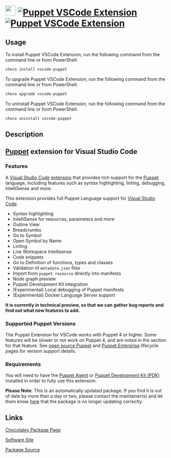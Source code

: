 ﻿# <img src="https://cdn.jsdelivr.net/gh/mkevenaar/chocolatey-packages@b4dfe8091bad50ab492d63a24f5e2c2e6243a819/icons/vscode-puppet.png" width="32" height="32"/> [![Puppet VSCode Extension](https://img.shields.io/chocolatey/v/vscode-puppet.svg?label=Puppet+VSCode+Extension)](https://community.chocolatey.org/packages/vscode-puppet) [![Puppet VSCode Extension](https://img.shields.io/chocolatey/dt/vscode-puppet.svg)](https://community.chocolatey.org/packages/vscode-puppet)

## Usage

To install Puppet VSCode Extension, run the following command from the command line or from PowerShell:

```powershell
choco install vscode-puppet
```

To upgrade Puppet VSCode Extension, run the following command from the command line or from PowerShell:

```powershell
choco upgrade vscode-puppet
```

To uninstall Puppet VSCode Extension, run the following command from the command line or from PowerShell:

```powershell
choco uninstall vscode-puppet
```

## Description

## [Puppet](https://www.puppet.com) extension for Visual Studio Code

### Features

A [Visual Studio Code](https://code.visualstudio.com/) [extension](https://marketplace.visualstudio.com/VSCode) that provides rich support for the [Puppet](https://www.puppet.com) language, including features such as syntax highlighting, linting, debugging, IntelliSense and more.

This extension provides full Puppet Language support for [Visual Studio Code](https://code.visualstudio.com/).

- Syntax highlighting
- IntelliSense for resources, parameters and more
- Outline View
- Breadcrumbs
- Go to Symbol
- Open Symbol by Name
- Linting
- Live Workspace Intellisense
- Code snippets
- Go to Definition of functions, types and classes
- Validation of `metadata.json` files
- Import from `puppet resource` directly into manifests
- Node graph preview
- Puppet Development Kit integration
- (Experimental) Local debugging of Puppet manifests
- (Experimental) Docker Language Server support

**It is currently in technical preview, so that we can gather bug reports and find out what new features to add.**

### Supported Puppet Versions

The Puppet Extension for VSCode works with Puppet 4 or higher. Some features will be slower or not work on Puppet 4, and are noted in the section for that feature. See [open source Puppet](https://puppet.com/docs/puppet/5.5/about_agent.html) and [Puppet Enterprise](https://puppet.com/docs/pe/2017.3/getting_support_for_pe.html#supported-puppet-enterprise-versions) lifecycle pages for version support details.

### Requirements

You will need to have the [Puppet Agent](https://puppet.com/docs/puppet/4.10/about_agent.html)  or [Puppet Development Kit (PDK)](https://puppet.com/docs/pdk/1.x/pdk.html) installed in order to fully use this extension.

**Please Note**: This is an automatically updated package. If you find it is
out of date by more than a day or two, please contact the maintainer(s) and
let them know [here](https://github.com/mkevenaar/chocolatey-packages/issues) that the package is no longer updating correctly.


## Links

[Chocolatey Package Page](https://community.chocolatey.org/packages/vscode-puppet)

[Software Site](https://puppet-vscode.github.io/)

[Package Source](https://github.com/mkevenaar/chocolatey-packages/tree/master/automatic/vscode-puppet)

